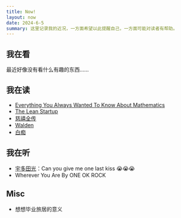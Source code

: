 ```yaml
---
title: Now!
layout: now
date: 2024-6-5
summary: 这里记录我的近况，一方面希望以此提醒自己，一方面可能对读者有帮助。
---
```



## 我在看

最近好像没有看什么有趣的东西……

## 我在读

- [Everything You Always Wanted To Know About Mathematics](https://www.math.cmu.edu/~jmackey/151_128/bws_book.pdf)
- [The Lean Startup](https://book.douban.com/subject/6779576/)
- [慈禧全传](https://book.douban.com/subject/26305373/)
- [Walden](https://book.douban.com/subject/34898459/)
- [白痴](https://book.douban.com/subject/25887933/)

## 我在听

- [宇多田光](https://www.utadahikaru.jp/en/)：Can you give me one last kiss 😭😭😭
- Wherever You Are By ONE OK ROCK

## Misc

- 想想毕业旅居的意义